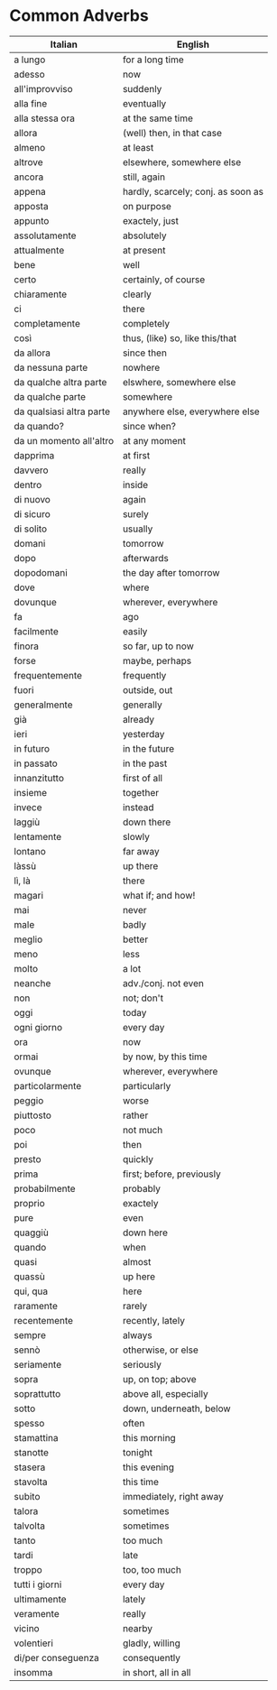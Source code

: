 # Common Adverbs


| Italian                  | English                            |
|--------------------------|------------------------------------|
| a lungo                  | for a long time                    |
| adesso                   | now                                |
| all'improvviso           | suddenly                           |
| alla fine                | eventually                         |
| alla stessa ora          | at the same time                   |
| allora                   | (well) then, in that case          |
| almeno                   | at least                           |
| altrove                  | elsewhere, somewhere else          |
| ancora                   | still, again                       |
| appena                   | hardly, scarcely; conj. as soon as |
| apposta                  | on purpose                         |
| appunto                  | exactely, just                     |
| assolutamente            | absolutely                         |
| attualmente              | at present                         |
| bene                     | well                               |
| certo                    | certainly, of course               |
| chiaramente              | clearly                            |
| ci                       | there                              |
| completamente            | completely                         |
| così                     | thus, (like) so, like this/that    |
| da allora                | since then                         |
| da nessuna parte         | nowhere                            |
| da qualche altra parte   | elswhere, somewhere else           |
| da qualche parte         | somewhere                          |
| da qualsiasi altra parte | anywhere else, everywhere else     |
| da quando?               | since when?                        |
| da un momento all'altro  | at any moment                      |
| dapprima                 | at first                           |
| davvero                  | really                             |
| dentro                   | inside                             |
| di nuovo                 | again                              |
| di sicuro                | surely                             |
| di solito                | usually                            |
| domani                   | tomorrow                           |
| dopo                     | afterwards                         |
| dopodomani               | the day after tomorrow             |
| dove                     | where                              |
| dovunque                 | wherever, everywhere               |
| fa                       | ago                                |
| facilmente               | easily                             |
| finora                   | so far, up to now                  |
| forse                    | maybe, perhaps                     |
| frequentemente           | frequently                         |
| fuori                    | outside, out                       |
| generalmente             | generally                          |
| già                      | already                            |
| ieri                     | yesterday                          |
| in futuro                | in the future                      |
| in passato               | in the past                        |
| innanzitutto             | first of all                       |
| insieme                  | together                           |
| invece                   | instead                            |
| laggiù                   | down there                         |
| lentamente               | slowly                             |
| lontano                  | far away                           |
| làssù                    | up there                           |
| lì, là                   | there                              |
| magari                   | what if; and how!                  |
| mai                      | never                              |
| male                     | badly                              |
| meglio                   | better                             |
| meno                     | less                               |
| molto                    | a lot                              |
| neanche                  | adv./conj. not even                |
| non                      | not; don't                         |
| oggi                     | today                              |
| ogni giorno              | every day                          |
| ora                      | now                                |
| ormai                    | by now, by this time               |
| ovunque                  | wherever, everywhere               |
| particolarmente          | particularly                       |
| peggio                   | worse                              |
| piuttosto                | rather                             |
| poco                     | not much                           |
| poi                      | then                               |
| presto                   | quickly                            |
| prima                    | first; before, previously          |
| probabilmente            | probably                           |
| proprio                  | exactely                           |
| pure                     | even                               |
| quaggiù                  | down here                          |
| quando                   | when                               |
| quasi                    | almost                             |
| quassù                   | up here                            |
| qui, qua                 | here                               |
| raramente                | rarely                             |
| recentemente             | recently, lately                   |
| sempre                   | always                             |
| sennò                    | otherwise, or else                 |
| seriamente               | seriously                          |
| sopra                    | up, on top; above                  |
| soprattutto              | above all, especially              |
| sotto                    | down, underneath, below            |
| spesso                   | often                              |
| stamattina               | this morning                       |
| stanotte                 | tonight                            |
| stasera                  | this evening                       |
| stavolta                 | this time                          |
| subito                   | immediately, right away            |
| talora                   | sometimes                          |
| talvolta                 | sometimes                          |
| tanto                    | too much                           |
| tardi                    | late                               |
| troppo                   | too, too much                      |
| tutti i giorni           | every day                          |
| ultimamente              | lately                             |
| veramente                | really                             |
| vicino                   | nearby                             |
| volentieri               | gladly, willing                    |
| di/per conseguenza       | consequently                       |
| insomma                  | in short, all in all               |
